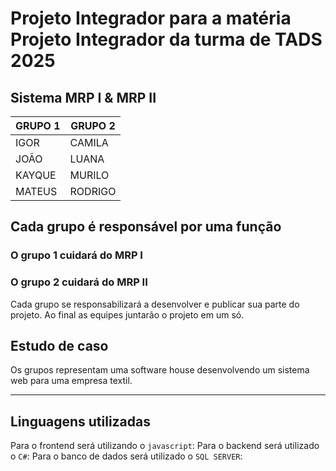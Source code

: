 # Projeto Integrador para a matéria Projeto Integrador da turma de TADS 2025

## Sistema MRP I & MRP II

| GRUPO 1 | GRUPO 2 |
| ------- | ------- |
| IGOR    | CAMILA  |
| JOÃO    | LUANA   |
| KAYQUE  | MURILO  |
| MATEUS  | RODRIGO |

## Cada grupo é responsável por uma função

### O grupo 1 cuidará do MRP I

### O grupo 2 cuidará do MRP II

Cada grupo se responsabilizará a desenvolver e publicar sua parte do projeto. Ao final as equipes juntarão o projeto em um só.

## Estudo de caso

Os grupos representam uma software house desenvolvendo um sistema web para uma empresa textil.

---

## Linguagens utilizadas

Para o frontend será utilizando o `javascript`:
Para o backend será utilizado o `C#`: 
Para o banco de dados será utilizado o `SQL SERVER`: 
